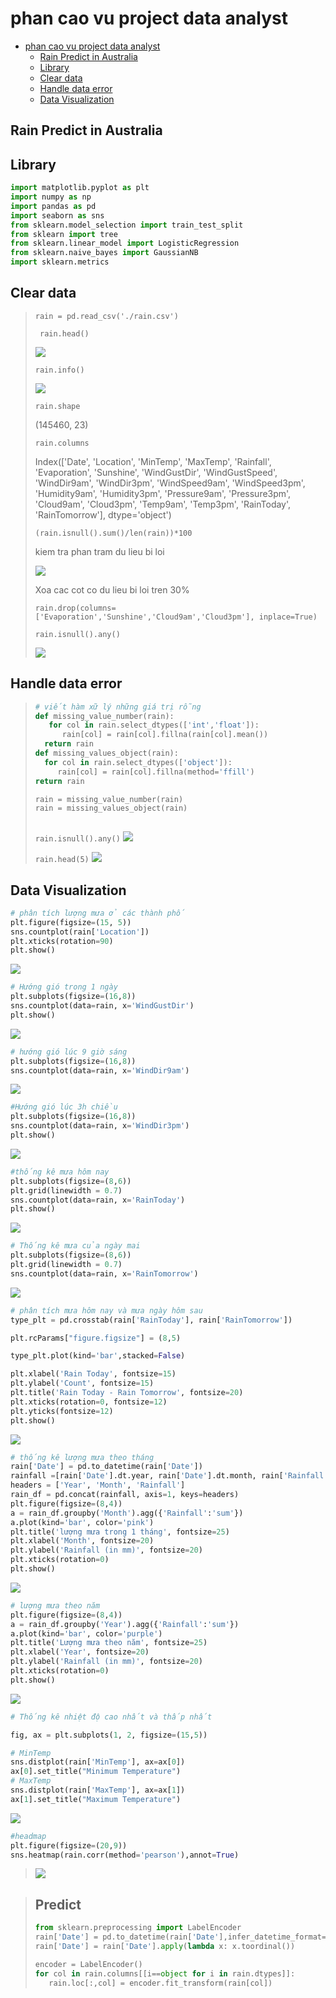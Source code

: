 # phan cao vu project data analyst 
- [phan cao vu project data analyst](#phan-cao-vu-project-data-analyst)
  - [Rain Predict in Australia](#rain-predict-in-australia)
  - [Library](#library)
  - [Clear data](#clear-data)
  - [Handle data error](#handle-data-error)
  - [Data Visualization](#data-visualization)

## Rain Predict in Australia

## Library 
```py  
import matplotlib.pyplot as plt
import numpy as np
import pandas as pd 
import seaborn as sns
from sklearn.model_selection import train_test_split
from sklearn import tree
from sklearn.linear_model import LogisticRegression
from sklearn.naive_bayes import GaussianNB
import sklearn.metrics 
```
## Clear data 
>```rain = pd.read_csv('./rain.csv')```
>
>
>``` rain.head()```
>
>
> ![](https://scontent.fsgn2-4.fna.fbcdn.net/v/t39.30808-6/322554606_1106347593363691_2001542980926192804_n.jpg?_nc_cat=101&ccb=1-7&_nc_sid=730e14&_nc_ohc=fRGGtlEuVjcAX8hqcLu&_nc_ht=scontent.fsgn2-4.fna&oh=00_AfA6JnIrvPxDRxRCIHfRepsG761sOKPv2Gf0zlnqt4I15w&oe=63BFF7CF)
>
>```rain.info()```
>
> ![](https://scontent.fsgn2-1.fna.fbcdn.net/v/t39.30808-6/321123435_1233446584050469_4448477147016249291_n.jpg?_nc_cat=105&ccb=1-7&_nc_sid=730e14&_nc_ohc=WZPgOKsRxakAX-C6U07&_nc_ht=scontent.fsgn2-1.fna&oh=00_AfCThbxBj5Ai_NBKYPiUBBnpTgOWM-2Vek9LSaX8BwJgCw&oe=63C0FBC0)
>
>```rain.shape```
> 
>(145460, 23)
>
>```rain.columns```
>
> Index(['Date', 'Location', 'MinTemp', 'MaxTemp', 'Rainfall', 'Evaporation',
       'Sunshine', 'WindGustDir', 'WindGustSpeed', 'WindDir9am', 'WindDir3pm',
       'WindSpeed9am', 'WindSpeed3pm', 'Humidity9am', 'Humidity3pm',
       'Pressure9am', 'Pressure3pm', 'Cloud9am', 'Cloud3pm', 'Temp9am',
       'Temp3pm', 'RainToday', 'RainTomorrow'],
      dtype='object')
>
>```(rain.isnull().sum()/len(rain))*100```
>
> kiem tra phan tram du lieu bi loi
>
> ![](https://scontent.fsgn2-7.fna.fbcdn.net/v/t39.30808-6/321400179_1230139244266428_7745902574709622622_n.jpg?_nc_cat=100&ccb=1-7&_nc_sid=730e14&_nc_ohc=0F89dpPkprsAX8fmpjq&_nc_oc=AQkFgR3iWEBGcagr2wwaWT33FlMeOYb6vZrAVR1PqmIolE3ZKL8kCsbRldj2r_ISAtQ&tn=Fxsbeo8P-gREppb6&_nc_ht=scontent.fsgn2-7.fna&oh=00_AfCaJLyBooBN_TmuC70MZOqh8tp33MJp4mJ7fERwpO83Ew&oe=63C0C720)
>
> Xoa cac cot co du lieu bi loi tren 30%
>
>```rain.drop(columns=['Evaporation','Sunshine','Cloud9am','Cloud3pm'], inplace=True)```
>
> ```rain.isnull().any()```
>
> ![](https://scontent.fsgn2-5.fna.fbcdn.net/v/t39.30808-6/323773468_5799695793419638_6530623469781198235_n.jpg?_nc_cat=104&ccb=1-7&_nc_sid=730e14&_nc_ohc=sIba56fgT3gAX8GQfDC&_nc_ht=scontent.fsgn2-5.fna&oh=00_AfDjYWwLoay_Fd7fzi8WWbtumi6Mh-uLbUviHo0Hg0xgoA&oe=63C16A7B)
>

## Handle data error 
>
> ```py
> # viết hàm xữ lý những giá trị rỗng 
>def missing_value_number(rain):
>    for col in rain.select_dtypes(['int','float']):
>       rain[col] = rain[col].fillna(rain[col].mean())
 >   return rain
>def missing_values_object(rain):
 >   for col in rain.select_dtypes(['object']):
>      rain[col] = rain[col].fillna(method='ffill')
   > return rain
>
> rain = missing_value_number(rain)
> rain = missing_values_object(rain)
>    
> ```
>```rain.isnull().any()```
> ![](https://scontent.fsgn2-8.fna.fbcdn.net/v/t39.30808-6/323884504_3429187710692457_6527387128568250653_n.jpg?_nc_cat=102&ccb=1-7&_nc_sid=730e14&_nc_ohc=3-L_64X1kg0AX-dZMYl&_nc_ht=scontent.fsgn2-8.fna&oh=00_AfBNbgST5OHPpzN0hvTztZq0OX3ejI_kwQaPc3PVAgwntA&oe=63C0B3EF)
>
> ```rain.head(5)```
> ![](https://scontent.fsgn2-5.fna.fbcdn.net/v/t39.30808-6/324244551_1314788102432304_1626457060402488696_n.jpg?_nc_cat=106&ccb=1-7&_nc_sid=730e14&_nc_ohc=KtVVWsbV9rQAX9P8XO8&_nc_ht=scontent.fsgn2-5.fna&oh=00_AfDyqMGFic_9BL0WEhJOyzyT1HKzXlm9FcGAq2BOmIAGBQ&oe=63C16526)
>

## Data Visualization
```py
# phân tích lượng mưa ở các thành phố
plt.figure(figsize=(15, 5))
sns.countplot(rain['Location'])
plt.xticks(rotation=90)
plt.show()
```
![](https://scontent.fsgn2-6.fna.fbcdn.net/v/t39.30808-6/320607255_741050664017486_5788331605001028882_n.jpg?_nc_cat=111&ccb=1-7&_nc_sid=730e14&_nc_ohc=7i5BlUUmtegAX8m0LhK&tn=Fxsbeo8P-gREppb6&_nc_ht=scontent.fsgn2-6.fna&oh=00_AfCUlpwXoH1l32-wO9HNxBGOKSjPDojCBE2hdb14rc0JFQ&oe=63C044D7)
```py
# Hướng gió trong 1 ngày 
plt.subplots(figsize=(16,8))
sns.countplot(data=rain, x='WindGustDir')
plt.show()
```
![](https://scontent.fsgn2-4.fna.fbcdn.net/v/t39.30808-6/323779747_1176914856275681_656325554053622985_n.jpg?_nc_cat=101&ccb=1-7&_nc_sid=730e14&_nc_ohc=N2a_1yXsX3kAX-6N0mT&_nc_ht=scontent.fsgn2-4.fna&oh=00_AfAbxB2c7QKE7blkcE_6TpJWA1V6mYXPUXQVRnDUl37l6w&oe=63C0CA86)
```py
# hướng gió lúc 9 giờ sáng
plt.subplots(figsize=(16,8))
sns.countplot(data=rain, x='WindDir9am')
```
![](https://scontent.fsgn2-7.fna.fbcdn.net/v/t39.30808-6/324030266_691189435809787_548453563519752509_n.jpg?_nc_cat=108&ccb=1-7&_nc_sid=730e14&_nc_ohc=6Q-qJRx3SLwAX_FDAR3&_nc_ht=scontent.fsgn2-7.fna&oh=00_AfBpppGgiNT96v-NpsJT4IG9DLNiL28U70DJ4VKcfW-ncw&oe=63BFF8F8)
```py
#Hướng gió lúc 3h chiều
plt.subplots(figsize=(16,8))
sns.countplot(data=rain, x='WindDir3pm')
plt.show()
```

![](https://scontent.fsgn2-7.fna.fbcdn.net/v/t39.30808-6/324193363_1019030055681280_6270629457741751171_n.jpg?_nc_cat=100&ccb=1-7&_nc_sid=730e14&_nc_ohc=oWBMzynrn90AX_jq3t0&_nc_ht=scontent.fsgn2-7.fna&oh=00_AfBQHYbbYhwiD1MwBd94iowoxGdlBs8gVL4yeafKpvjhuw&oe=63C1387F)

```py
#thống kê mưa hôm nay
plt.subplots(figsize=(8,6))
plt.grid(linewidth = 0.7)
sns.countplot(data=rain, x='RainToday')
plt.show()
```
![](https://scontent.fsgn2-4.fna.fbcdn.net/v/t39.30808-6/323891858_2321246314724476_4014210184603935052_n.jpg?_nc_cat=109&ccb=1-7&_nc_sid=730e14&_nc_ohc=fnySdwlX3IcAX_Xb4TL&tn=Fxsbeo8P-gREppb6&_nc_ht=scontent.fsgn2-4.fna&oh=00_AfAcoxoP9KLWqeDWGFkwiue3P7dvQReVGGPuPMeyk66jEA&oe=63C053D6)

```py 
# Thống kê mưa của ngày mai 
plt.subplots(figsize=(8,6))
plt.grid(linewidth = 0.7)
sns.countplot(data=rain, x='RainTomorrow')
```
![](https://scontent.fsgn2-7.fna.fbcdn.net/v/t39.30808-6/323708089_838308060583883_4736750582155495912_n.jpg?_nc_cat=108&ccb=1-7&_nc_sid=730e14&_nc_ohc=dLiuehWBcr4AX9N_EKh&_nc_ht=scontent.fsgn2-7.fna&oh=00_AfAGPtSKWB6Zpr0xKtECELPVtrFSgojJCQLemBxEzBmkqA&oe=63C0C3D8)
```py
# phân tích mưa hôm nay và mưa ngày hôm sau
type_plt = pd.crosstab(rain['RainToday'], rain['RainTomorrow'])

plt.rcParams["figure.figsize"] = (8,5)

type_plt.plot(kind='bar',stacked=False)

plt.xlabel('Rain Today', fontsize=15)
plt.ylabel('Count', fontsize=15)
plt.title('Rain Today - Rain Tomorrow', fontsize=20)
plt.xticks(rotation=0, fontsize=12)
plt.yticks(fontsize=12)
plt.show()
```
![](https://scontent.fsgn2-1.fna.fbcdn.net/v/t39.30808-6/323274417_3471242959773060_754192413222184919_n.jpg?_nc_cat=107&ccb=1-7&_nc_sid=730e14&_nc_ohc=NWYmjpG21K0AX-Fz_uR&_nc_ht=scontent.fsgn2-1.fna&oh=00_AfDCbu1gjGTB6kkVhq7qO_Dfqiqgyr8wCxqO2puO5RtMFQ&oe=63C07E11)

```py 
# thống kê lượng mưa theo tháng
rain['Date'] = pd.to_datetime(rain['Date'])
rainfall =[rain['Date'].dt.year, rain['Date'].dt.month, rain['Rainfall']]
headers = ['Year', 'Month', 'Rainfall']
rain_df = pd.concat(rainfall, axis=1, keys=headers)
plt.figure(figsize=(8,4))
a = rain_df.groupby('Month').agg({'Rainfall':'sum'})
a.plot(kind='bar', color='pink')
plt.title('lượng mưa trong 1 tháng', fontsize=25)
plt.xlabel('Month', fontsize=20)
plt.ylabel('Rainfall (in mm)', fontsize=20)
plt.xticks(rotation=0)
plt.show()
```
![](https://scontent.fsgn2-4.fna.fbcdn.net/v/t39.30808-6/324335296_1236670713590765_8056266185610680102_n.jpg?_nc_cat=101&ccb=1-7&_nc_sid=730e14&_nc_ohc=Ohml8CyE7YgAX-2MOzO&_nc_oc=AQldFDWIMDUV5yctgHO203kKFRzmTsTpDhVCE0HiSpl3mK8f6uXg_z1RFdCYEkdnW-Q&_nc_ht=scontent.fsgn2-4.fna&oh=00_AfCrceKLL1StDOwRsE04PdxkphYWqd_tSkpF9XbA9IoraQ&oe=63BFF169)

```py
# lượng mưa theo năm 
plt.figure(figsize=(8,4))
a = rain_df.groupby('Year').agg({'Rainfall':'sum'})
a.plot(kind='bar', color='purple')
plt.title('Lượng mưa theo năm', fontsize=25)
plt.xlabel('Year', fontsize=20)
plt.ylabel('Rainfall (in mm)', fontsize=20)
plt.xticks(rotation=0)
plt.show()
```
![](https://scontent.fsgn2-4.fna.fbcdn.net/v/t39.30808-6/323640154_3325686464338128_3279593300219348627_n.jpg?_nc_cat=101&ccb=1-7&_nc_sid=730e14&_nc_ohc=RikqKfMF69QAX9fn62L&_nc_ht=scontent.fsgn2-4.fna&oh=00_AfATw7ATB0IsfWy5HibIFK8LErSOmirjJf8yxXHl6vMcfA&oe=63C1993A)

```py
# Thống kê nhiệt độ cao nhất và thấp nhất

fig, ax = plt.subplots(1, 2, figsize=(15,5))

# MinTemp
sns.distplot(rain['MinTemp'], ax=ax[0])
ax[0].set_title("Minimum Temperature")
# MaxTemp
sns.distplot(rain['MaxTemp'], ax=ax[1])
ax[1].set_title("Maximum Temperature")

```

![](https://scontent.fsgn2-8.fna.fbcdn.net/v/t39.30808-6/323866060_861987671715053_4785322054252018153_n.jpg?_nc_cat=102&ccb=1-7&_nc_sid=730e14&_nc_ohc=fTl8xJvOFxMAX-VxKKU&_nc_ht=scontent.fsgn2-8.fna&oh=00_AfC0P2tMwNpfw8hvVxndLYQUNpq2UA7l0qSMMFeCIIo0Rg&oe=63C0BDE7)

```py
#headmap 
plt.figure(figsize=(20,9))
sns.heatmap(rain.corr(method='pearson'),annot=True)

```


>![](https://scontent.fsgn2-4.fna.fbcdn.net/v/t39.30808-6/324308149_1233919684209851_6898636663263980159_n.jpg?_nc_cat=109&ccb=1-7&_nc_sid=730e14&_nc_ohc=sN386es9-pAAX8-i_Qu&tn=Fxsbeo8P-gREppb6&_nc_ht=scontent.fsgn2-4.fna&oh=00_AfBQaS8oVUyzBJgv7_dlEpGb7wQQ7it93dO7IWINzTdOuA&oe=63C17D8E)

>## Predict 
>```py
>from sklearn.preprocessing import LabelEncoder
>rain['Date'] = pd.to_datetime(rain['Date'],infer_datetime_format=True)
>rain['Date'] = rain['Date'].apply(lambda x: x.toordinal())
>
>encoder = LabelEncoder()
>for col in rain.columns[[i==object for i in rain.dtypes]]:
>    rain.loc[:,col] = encoder.fit_transform(rain[col])
>
